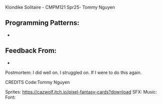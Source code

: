 Klondike Solitaire - CMPM121 Spr25- Tommy Nguyen

Programming Patterns:
-
-

Feedback From:
-
-

Postmortem:
 I did well on. I struggled on. If I were to do this again.

CREDITS
Code:Tommy Nguyen

Sprites: https://cazwolf.itch.io/pixel-fantasy-cards?download
SFX:
Music:
Font:
